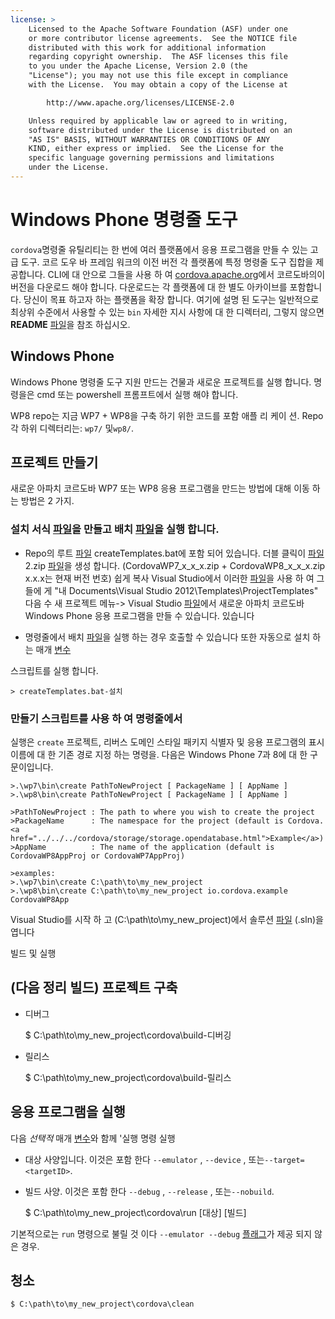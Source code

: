 ```yaml
---
license: >
    Licensed to the Apache Software Foundation (ASF) under one
    or more contributor license agreements.  See the NOTICE file
    distributed with this work for additional information
    regarding copyright ownership.  The ASF licenses this file
    to you under the Apache License, Version 2.0 (the
    "License"); you may not use this file except in compliance
    with the License.  You may obtain a copy of the License at

        http://www.apache.org/licenses/LICENSE-2.0

    Unless required by applicable law or agreed to in writing,
    software distributed under the License is distributed on an
    "AS IS" BASIS, WITHOUT WARRANTIES OR CONDITIONS OF ANY
    KIND, either express or implied.  See the License for the
    specific language governing permissions and limitations
    under the License.
---
```


# Windows Phone 명령줄 도구

`cordova`명령줄 유틸리티는 한 번에 여러 플랫폼에서 응용 프로그램을 만들 수 있는 고급 도구. 코르 도우 바 프레임 워크의 이전 버전 각 플랫폼에 특정 명령줄 도구 집합을 제공합니다. CLI에 대 안으로 그들을 사용 하 여 [cordova.apache.org][1]에서 코르도바의이 버전을 다운로드 해야 합니다. 다운로드는 각 플랫폼에 대 한 별도 아카이브를 포함합니다. 당신이 목표 하고자 하는 플랫폼을 확장 합니다. 여기에 설명 된 도구는 일반적으로 최상위 수준에서 사용할 수 있는 `bin` 자세한 지시 사항에 대 한 디렉터리, 그렇지 않으면 **README** <a href="../../../cordova/file/fileobj/fileobj.html">파일</a>을 참조 하십시오.

 [1]: http://cordova.apache.org

## Windows Phone

Windows Phone 명령줄 도구 지원 만드는 건물과 새로운 프로젝트를 실행 합니다. 명령을은 cmd 또는 powershell 프롬프트에서 실행 해야 합니다.

WP8 repo는 지금 WP7 + WP8을 구축 하기 위한 코드를 포함 애플 리 케이 션. Repo 각 하위 디렉터리는: `wp7/` 및`wp8/`.

## 프로젝트 만들기

새로운 아파치 코르도바 WP7 또는 WP8 응용 프로그램을 만드는 방법에 대해 이동 하는 방법은 2 가지.

### 설치 서식 <a href="../../../cordova/file/fileobj/fileobj.html">파일</a>을 만들고 배치 <a href="../../../cordova/file/fileobj/fileobj.html">파일</a>을 실행 합니다.

*   Repo의 루트 <a href="../../../cordova/file/fileobj/fileobj.html">파일</a> createTemplates.bat에 포함 되어 있습니다. 더블 클릭이 <a href="../../../cordova/file/fileobj/fileobj.html">파일</a> 2.zip <a href="../../../cordova/file/fileobj/fileobj.html">파일</a>을 생성 합니다. (CordovaWP7\_x\_x\_x.zip + CordovaWP8\_x\_x\_x.zip x.x.x는 현재 버전 번호) 쉽게 복사 Visual Studio에서 이러한 <a href="../../../cordova/file/fileobj/fileobj.html">파일</a>을 사용 하 여 그들에 게 "내 Documents\Visual Studio 2012\Templates\ProjectTemplates\" 다음 수 새 프로젝트 메뉴-> Visual Studio <a href="../../../cordova/file/fileobj/fileobj.html">파일</a>에서 새로운 아파치 코르도바 Windows Phone 응용 프로그램을 만들 수 있습니다. 있습니다

*   명령줄에서 배치 <a href="../../../cordova/file/fileobj/fileobj.html">파일</a>을 실행 하는 경우 호출할 수 있습니다 또한 자동으로 설치 하는 매개 <a href="../../../plugin_ref/spec.html">변수</a>

스크립트를 실행 합니다.

    > createTemplates.bat-설치
    

### 만들기 스크립트를 사용 하 여 명령줄에서

실행은 `create` 프로젝트, 리버스 도메인 스타일 패키지 식별자 및 응용 프로그램의 표시 이름에 대 한 기존 경로 지정 하는 명령을. 다음은 Windows Phone 7과 8에 대 한 구문이입니다.

    >.\wp7\bin\create PathToNewProject [ PackageName ] [ AppName ]
    >.\wp8\bin\create PathToNewProject [ PackageName ] [ AppName ]
    
    >PathToNewProject : The path to where you wish to create the project
    >PackageName      : The namespace for the project (default is Cordova.<a href="../../../cordova/storage/storage.opendatabase.html">Example</a>)
    >AppName          : The name of the application (default is CordovaWP8AppProj or CordovaWP7AppProj)
    
    >examples:
    >.\wp7\bin\create C:\path\to\my_new_project
    >.\wp8\bin\create C:\path\to\my_new_project io.cordova.example CordovaWP8App
    

Visual Studio를 시작 하 고 (C:\path\to\my\_new\_project)에서 솔루션 <a href="../../../cordova/file/fileobj/fileobj.html">파일</a> (.sln)을 엽니다

빌드 및 실행

## (다음 정리 빌드) 프로젝트 구축

*   디버그
    
    $ C:\path\to\my\_new\_project\cordova\build-디버깅

*   릴리스
    
    $ C:\path\to\my\_new\_project\cordova\build-릴리스

## 응용 프로그램을 실행

다음 *선택적* 매개 <a href="../../../plugin_ref/spec.html">변수</a>와 함께 '실행 명령 실행

*   대상 사양입니다. 이것은 포함 한다 `--emulator` , `--device` , 또는`--target=<targetID>`.

*   빌드 사양. 이것은 포함 한다 `--debug` , `--release` , 또는`--nobuild`.
    
    $ C:\path\to\my\_new\_project\cordova\run \[대상\] \[빌드\]

기본적으로는 `run` 명령으로 불릴 것 이다 `--emulator --debug` <a href="../../../cordova/file/flags/flags.html">플래그</a>가 제공 되지 않은 경우.

## 청소

    $ C:\path\to\my_new_project\cordova\clean